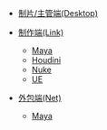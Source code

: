 * [制片/主管端(Desktop)](/desktop/)
  
* [制作端(Link)](/pipeline/)
  * [Maya](/pipeline/maya/)
  * [Houdini](/pipeline/houdini/)
  * [Nuke](/pipeline/houdini/)
  * [UE](/pipeline/houdini/)

* [外包端(Net)](/outsource/)
  * [Maya](/outsource/maya/)

<!-- * [合作企业](/company/)
  * [苏州光云优尼提](http://www.unitcg.com/)
  * [红鲤动画](http://www.honglianimation.com/) -->
